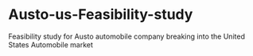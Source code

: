 # Austo-us-Feasibility-study
Feasibility study for Austo automobile company breaking into the United States Automobile market

